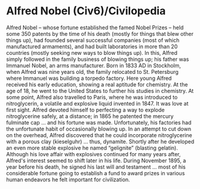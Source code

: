 # Alfred Nobel (Civ6)/Civilopedia

Alfred Nobel – whose fortune established the famed Nobel Prizes – held some 350 patents by the time of his death (mostly for things that blew other things up), had founded several successful companies (most of which manufactured armaments), and had built laboratories in more than 20 countries (mostly seeking new ways to blow things up). In this, Alfred simply followed in the family business of blowing things up; his father was Immanuel Nobel, an arms manufacturer.
Born in 1833 AD in Stockholm, when Alfred was nine years old, the family relocated to St. Petersburg where Immanuel was building a torpedo factory. Here young Alfred received his early education, showing a real aptitude for chemistry. At the age of 18, he went to the United States to further his studies in chemistry. At some point, Alfred also travelled to Paris, where he was introduced to nitroglycerin, a volatile and explosive liquid invented in 1847. It was love at first sight. Alfred devoted himself to perfecting a way to explode nitroglycerine safely, at a distance; in 1865 he patented the mercury fulminate cap … and his fortune was made.
Unfortunately, his factories had the unfortunate habit of occasionally blowing up. In an attempt to cut down on the overhead, Alfred discovered that he could incorporate nitroglycerine with a porous clay (kieselguhr) … thus, dynamite. Shortly after he developed an even more stable explosive he named “gelignite” (blasting gelatin).
Although his love affair with explosives continued for many years after, Alfred's interest seemed to shift later in his life. During November 1895, a year before his death, he signed his last will and testament … most of his considerable fortune going to establish a fund to award prizes in various human endeavors he felt important for civilization.
